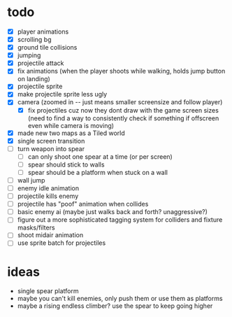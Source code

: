 # todo

- [x] player animations
- [x] scrolling bg
- [x] ground tile collisions
- [x] jumping
- [x] projectile attack
- [x] fix animations (when the player shoots while walking, holds jump button on landing)
- [x] projectile sprite
- [x] make projectile sprite less ugly
- [x] camera (zoomed in -- just means smaller screensize and follow player)
    - [x] fix projectiles cuz now they dont draw with the game screen sizes (need to find a way to consistently check if something if offscreen even while camera is moving)
- [x] made new two maps as a Tiled world
- [x] single screen transition
- [ ] turn weapon into spear
    - [ ] can only shoot one spear at a time (or per screen)
    - [ ] spear should stick to walls
    - [ ] spear should be a platform when stuck on a wall
- [ ] wall jump
- [ ] enemy idle animation
- [ ] projectile kills enemy
- [ ] projectile has "poof" animation when collides
- [ ] basic enemy ai (maybe just walks back and forth? unaggressive?)
- [ ] figure out a more sophisticated tagging system for colliders and fixture masks/filters
- [ ] shoot midair animation
- [ ] use sprite batch for projectiles

# ideas

* single spear platform
* maybe you can't kill enemies, only push them or use them as platforms
* maybe a rising endless climber? use the spear to keep going higher
